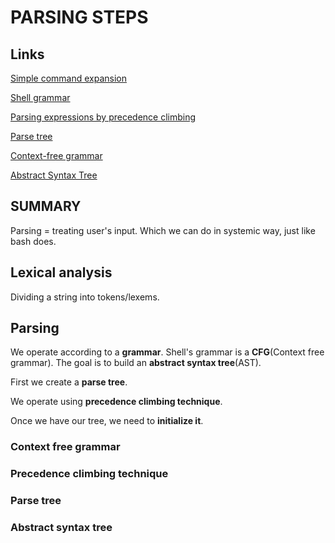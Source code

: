 # PARSING STEPS

## Links

[Simple command expansion](https://github.com/AnoukBV/memo/blob/main/bash_man.md#simple-command-expansion)

[Shell grammar](https://github.com/AnoukBV/memo/blob/main/bash_man.md#shell-grammar)

[Parsing expressions by precedence climbing](https://eli.thegreenplace.net/2012/08/02/parsing-expressions-by-precedence-climbing)

[Parse tree](https://en.wikipedia.org/wiki/Parse_tree)

[Context-free grammar](https://en.wikipedia.org/wiki/Context-free_grammar)

[Abstract Syntax Tree](https://en.wikipedia.org/wiki/Abstract_syntax_tree)

## SUMMARY

Parsing = treating user's input.
Which we can do in  systemic way, just like bash does.

## Lexical analysis

Dividing a string into tokens/lexems.

## Parsing

We operate according to a **grammar**. Shell's grammar is a **CFG**(Context free grammar).
The goal is to build an **abstract syntax tree**(AST). 

First we create a **parse tree**.

We operate using **precedence climbing technique**.

Once we have our tree, we need to **initialize it**.

### Context free grammar

### Precedence climbing technique

### Parse tree

### Abstract syntax tree
